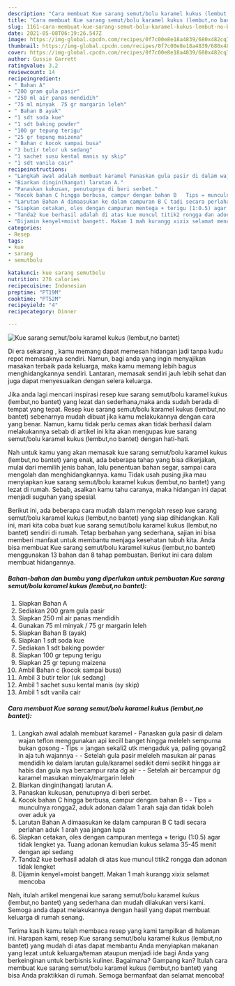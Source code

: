 ```yaml
---
description: "Cara membuat Kue sarang semut/bolu karamel kukus (lembut,no bantet) yang nikmat Untuk Jualan"
title: "Cara membuat Kue sarang semut/bolu karamel kukus (lembut,no bantet) yang nikmat Untuk Jualan"
slug: 1161-cara-membuat-kue-sarang-semut-bolu-karamel-kukus-lembut-no-bantet-yang-nikmat-untuk-jualan
date: 2021-05-08T06:19:26.547Z
image: https://img-global.cpcdn.com/recipes/0f7c00e8e18a4839/680x482cq70/kue-sarang-semutbolu-karamel-kukus-lembutno-bantet-foto-resep-utama.jpg
thumbnail: https://img-global.cpcdn.com/recipes/0f7c00e8e18a4839/680x482cq70/kue-sarang-semutbolu-karamel-kukus-lembutno-bantet-foto-resep-utama.jpg
cover: https://img-global.cpcdn.com/recipes/0f7c00e8e18a4839/680x482cq70/kue-sarang-semutbolu-karamel-kukus-lembutno-bantet-foto-resep-utama.jpg
author: Gussie Garrett
ratingvalue: 3.2
reviewcount: 14
recipeingredient:
- " Bahan A"
- "200 gram gula pasir"
- "250 ml air panas mendidih"
- "75 ml minyak  75 gr margarin leleh"
- " Bahan B ayak"
- "1 sdt soda kue"
- "1 sdt baking powder"
- "100 gr tepung terigu"
- "25 gr tepung maizena"
- " Bahan c kocok sampai busa"
- "3 butir telor uk sedang"
- "1 sachet susu kental manis sy skip"
- "1 sdt vanila cair"
recipeinstructions:
- "Langkah awal adalah membuat karamel Panaskan gula pasir di dalam wajan teflon menggunakan api kecill banget hingga meleleh sempurna bukan gosong Tips = jangan sekali2 utk mengaduk ya, paling goyang2 in aja tuh wajannya  Setelah gula pasir meleleh masukan air panas mendidih ke dalam larutan gula/karamel sedikit demi sedikit hingga air habis dan gula nya bercampur rata dg air  Setelah air bercampur dg karamel masukan minyak/margarin leleh"
- "Biarkan dingin(hangat) larutan A."
- "Panaskan kukusan, penutupnya di beri serbet."
- "Kocok bahan C hingga berbusa, campur dengan bahan B   Tips = munculnya rongga2, aduk adonan dalam 1 arah saja dan tidak boleh over aduk ya"
- "Larutan Bahan A dimaasukan ke dalam campuran B C tadi secara perlahan aduk 1 arah yaa jangan lupa"
- "Siapkan cetakan, oles dengan campuran mentega + terigu (1:0.5) agar tidak lengket ya. Tuang adonan kemudian kukus selama 35-45 menit dengan api sedang"
- "Tanda2 kue berhasil adalah di atas kue muncul titik2 rongga dan adonan tidak lengket"
- "Dijamin kenyel+moist bangett. Makan 1 mah kurangg xixix selamat mencoba"
categories:
- Resep
tags:
- kue
- sarang
- semutbolu

katakunci: kue sarang semutbolu 
nutrition: 276 calories
recipecuisine: Indonesian
preptime: "PT19M"
cooktime: "PT52M"
recipeyield: "4"
recipecategory: Dinner

---
```



![Kue sarang semut/bolu karamel kukus (lembut,no bantet)](https://img-global.cpcdn.com/recipes/0f7c00e8e18a4839/680x482cq70/kue-sarang-semutbolu-karamel-kukus-lembutno-bantet-foto-resep-utama.jpg)

Di era  sekarang , kamu memang dapat memesan hidangan jadi tanpa kudu repot memasaknya sendiri. Namun, bagi anda yang ingin menyajikan masakan terbaik pada keluarga, maka kamu memang lebih bagus menghidangkannya sendiri. Lantaran, memasak sendiri jauh lebih sehat dan juga dapat menyesuaikan dengan selera keluarga.

Jika anda lagi mencari inspirasi resep kue sarang semut/bolu karamel kukus (lembut,no bantet) yang lezat dan sederhana,maka anda sudah berada di tempat yang tepat. Resep kue sarang semut/bolu karamel kukus (lembut,no bantet)  sebenarnya mudah dibuat jika kamu melakukannya dengan cara yang benar. Namun, kamu tidak perlu cemas akan tidak berhasil dalam melakukannya 
sebab di artikel ini kita akan mengupas kue sarang semut/bolu karamel kukus (lembut,no bantet) dengan hati-hati.  



Nah untuk kamu yang akan memasak kue sarang semut/bolu karamel kukus (lembut,no bantet) yang enak, ada beberapa tahap yang bisa dikerjakan, mulai dari memilih jenis bahan, lalu penentuan bahan segar, sampai cara mengolah dan menghidangkannya. kamu Tidak usah pusing jika mau menyiapkan kue sarang semut/bolu karamel kukus (lembut,no bantet) yang lezat di rumah. Sebab, asalkan kamu  tahu caranya, maka hidangan ini dapat menjadi suguhan yang spesial.

Berikut ini, ada beberapa cara mudah dalam mengolah resep kue sarang semut/bolu karamel kukus (lembut,no bantet) yang siap dihidangkan. Kali ini, mari kita coba buat kue sarang semut/bolu karamel kukus (lembut,no bantet) sendiri di rumah. Tetap berbahan yang sederhana, sajian ini bisa memberi manfaat untuk membantu menjaga kesehatan tubuh kita. Anda bisa membuat Kue sarang semut/bolu karamel kukus (lembut,no bantet) menggunakan 13 bahan dan 8 tahap pembuatan. Berikut ini cara dalam membuat hidangannya.

<!--inarticleads1-->

##### Bahan-bahan dan bumbu yang diperlukan untuk pembuatan Kue sarang semut/bolu karamel kukus (lembut,no bantet):

1. Siapkan  Bahan A
1. Sediakan 200 gram gula pasir
1. Siapkan 250 ml air panas mendidih
1. Gunakan 75 ml minyak / 75 gr margarin leleh
1. Siapkan  Bahan B (ayak)
1. Siapkan 1 sdt soda kue
1. Sediakan 1 sdt baking powder
1. Siapkan 100 gr tepung terigu
1. Siapkan 25 gr tepung maizena
1. Ambil  Bahan c (kocok sampai busa)
1. Ambil 3 butir telor (uk sedang)
1. Ambil 1 sachet susu kental manis (sy skip)
1. Ambil 1 sdt vanila cair




<!--inarticleads2-->

##### Cara membuat Kue sarang semut/bolu karamel kukus (lembut,no bantet):

1. Langkah awal adalah membuat karamel - Panaskan gula pasir di dalam wajan teflon menggunakan api kecill banget hingga meleleh sempurna bukan gosong - Tips = jangan sekali2 utk mengaduk ya, paling goyang2 in aja tuh wajannya -  - Setelah gula pasir meleleh masukan air panas mendidih ke dalam larutan gula/karamel sedikit demi sedikit hingga air habis dan gula nya bercampur rata dg air -  - Setelah air bercampur dg karamel masukan minyak/margarin leleh
1. Biarkan dingin(hangat) larutan A.
1. Panaskan kukusan, penutupnya di beri serbet.
1. Kocok bahan C hingga berbusa, campur dengan bahan B  -  - Tips = munculnya rongga2, aduk adonan dalam 1 arah saja dan tidak boleh over aduk ya
1. Larutan Bahan A dimaasukan ke dalam campuran B C tadi secara perlahan aduk 1 arah yaa jangan lupa
1. Siapkan cetakan, oles dengan campuran mentega + terigu (1:0.5) agar tidak lengket ya. Tuang adonan kemudian kukus selama 35-45 menit dengan api sedang
1. Tanda2 kue berhasil adalah di atas kue muncul titik2 rongga dan adonan tidak lengket
1. Dijamin kenyel+moist bangett. Makan 1 mah kurangg xixix selamat mencoba




Nah, itulah artikel mengenai  kue sarang semut/bolu karamel kukus (lembut,no bantet)  yang sederhana dan mudah dilakukan versi kami. Semoga anda dapat melakukannya dengan hasil yang dapat membuat keluarga di rumah senang. 

Terima kasih kamu telah membaca resep yang kami tampilkan di halaman ini. Harapan kami, resep  Kue sarang semut/bolu karamel kukus (lembut,no bantet) yang mudah di atas dapat membantu Anda menyiapkan makanan yang lezat untuk keluarga/teman ataupun menjadi ide bagi Anda yang berkeinginan untuk berbisnis kuliner. Bagaimana? Gampang kan? Itulah cara membuat kue sarang semut/bolu karamel kukus (lembut,no bantet) yang bisa Anda praktikkan di rumah. Semoga bermanfaat dan selamat mencoba!


